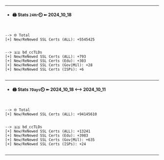

---
- #### 🖨️ **Stats** `24Hr`⏲️ ➼ 2024_10_18
```console


--> 🌐 Total
[+] New/ReNewed SSL Certs (ALL): +5545425


--> 🇧🇩 bd_ccTLDs
[+] New/ReNewed SSL Certs (ALL): +793
[+] New/ReNewed SSL Certs (Edu): +303
[+] New/ReNewed SSL Certs (Gov|Mil): +28
[+] New/ReNewed SSL Certs (ISPs): +6


```

---
- #### 🖨️ **Stats** `7Days`⏲️ ➼ 2024_10_18 <--> 2024_10_11
```console


--> 🌐 Total
[+] New/ReNewed SSL Certs (ALL): +94145610


--> 🇧🇩 bd_ccTLDs
[+] New/ReNewed SSL Certs (ALL): +13241
[+] New/ReNewed SSL Certs (Edu): +3983
[+] New/ReNewed SSL Certs (Gov|Mil): +635
[+] New/ReNewed SSL Certs (ISPs): +24


```

---

